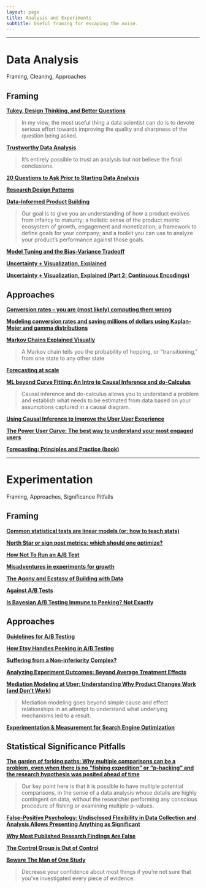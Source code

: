 ```yaml
---
layout: page
title: Analysis and Experiments
subtitle: Useful framing for escaping the noise.
---
```


---

# Data Analysis
Framing, Cleaning, Approaches

## Framing

[**Tukey, Design Thinking, and Better Questions**](https://simplystatistics.org/2019/04/17/tukey-design-thinking-and-better-questions/)

> In my view, the most useful thing a data scientist can do is to devote serious effort towards improving the quality and sharpness of the question being asked.

[**Trustworthy Data Analysis**](https://simplystatistics.org/2018/06/04/trustworthy-data-analysis/)

> It’s entirely possible to trust an analysis but not believe the final conclusions.

[**20 Questions to Ask Prior to Starting Data Analysis**](https://towardsdatascience.com/20-questions-to-ask-prior-to-starting-data-analysis-6ec11d6a504b)

[**Research Design Patterns**](http://pgbovine.net/research-design-patterns.htm)

[**Data-Informed Product Building**](https://medium.com/sequoia-capital/data-informed-product-building-1e509a5c4112)

> Our goal is to give you an understanding of how a product evolves from infancy to maturity; a holistic sense of the product metric ecosystem of growth, engagement and monetization; a framework to define goals for your company; and a toolkit you can use to analyze your product’s performance against those goals.

[**Model Tuning and the Bias-Variance Tradeoff**](http://www.r2d3.us/visual-intro-to-machine-learning-part-2/)

[**Uncertainty + Visualization, Explained**](https://medium.com/multiple-views-visualization-research-explained/uncertainty-visualization-explained-67e7a73f031b)

[**Uncertainty + Visualization, Explained (Part 2: Continuous Encodings)**](https://medium.com/multiple-views-visualization-research-explained/uncertainty-visualization-explained-part-2-continuous-encodings-967a7f7c38d0)

## Approaches

[**Conversion rates – you are (most likely) computing them wrong**](https://erikbern.com/2017/05/23/conversion-rates-you-are-most-likely-computing-them-wrong.html)

[**Modeling conversion rates and saving millions of dollars using Kaplan-Meier and gamma distributions**](https://better.engineering/2019/07/29/modeling-conversion-rates-and-saving-millions-of-dollars-using-kaplan-meier-and-gamma-distributions/)

[**Markov Chains Explained Visually**](http://setosa.io/ev/markov-chains/)

> A Markov chain tells you the probability of hopping, or "transitioning," from one state to any other state

[**Forecasting at scale**](https://peerj.com/preprints/3190/)

[**ML beyond Curve Fitting: An Intro to Causal Inference and do-Calculus**](https://www.inference.vc/untitled/)

> Causal inference and do-calculus allows you to understand a problem and establish what needs to be estimated from data based on your assumptions captured in a causal diagram.

[**Using Causal Inference to Improve the Uber User Experience**](https://eng.uber.com/causal-inference-at-uber/)

[**The Power User Curve: The best way to understand your most engaged users**](https://andrewchen.co/power-user-curve/)

[**Forecasting: Principles and Practice (book)**](https://otexts.com/fpp2/)

---

# Experimentation

Framing, Approaches, Significance Pitfalls

## Framing

[**Common statistical tests are linear models (or: how to teach stats)**](https://lindeloev.github.io/tests-as-linear/)

[**North Star or sign post metrics: which should one optimize?**](https://medium.com/@leapingllamas/north-star-or-sign-post-metrics-which-should-one-optimize-24bcc9c05bfb)

[**How Not To Run an A/B Test**](http://www.evanmiller.org/how-not-to-run-an-ab-test.html)

[**Misadventures in experiments for growth**](http://www.unofficialgoogledatascience.com/2019/04/misadventures-in-experiments-for-growth.html)

[**The Agony and Ecstasy of Building with Data**](https://medium.com/the-year-of-the-looking-glass/the-agony-and-ecstasy-of-building-with-data-56215764d67c)

[**Against A/B Tests**](https://www.locallyoptimistic.com/post/against-ab-tests/)

[**Is Bayesian A/B Testing Immune to Peeking? Not Exactly**](http://varianceexplained.org/r/bayesian-ab-testing/)

## Approaches

[**Guidelines for A/B Testing**](https://hookedondata.org/guidelines-for-ab-testing/)

[**How Etsy Handles Peeking in A/B Testing**](https://codeascraft.com/2018/10/03/how-etsy-handles-peeking-in-a-b-testing/)

[**Suffering from a Non-inferiority Complex?**](https://multithreaded.stitchfix.com/blog/2019/05/06/noninferiority/)

[**Analyzing Experiment Outcomes: Beyond Average Treatment Effects**](https://eng.uber.com/analyzing-experiment-outcomes/)

[**Mediation Modeling at Uber: Understanding Why Product Changes Work (and Don’t Work)**](https://eng.uber.com/mediation-modeling/)

> Mediation modeling goes beyond simple cause and effect relationships in an attempt to understand what underlying mechanisms led to a result.

[**Experimentation & Measurement for Search Engine Optimization**](https://medium.com/airbnb-engineering/experimentation-measurement-for-search-engine-optimization-b64136629760)

## Statistical Significance Pitfalls

[**The garden of forking paths: Why multiple comparisons can be a problem, even when there is no “fishing expedition” or “p-hacking” and the research hypothesis was posited ahead of time**](http://www.stat.columbia.edu/~gelman/research/unpublished/p_hacking.pdf)

> Our key point here is that it is possible to have multiple potential comparisons, in the sense of a data analysis whose details are highly contingent on data, without the researcher performing any conscious procedure of fishing or examining multiple p-values.

[**False-Positive Psychology: Undisclosed Flexibility in Data Collection and Analysis Allows Presenting Anything as Significant**](https://journals.sagepub.com/doi/full/10.1177/0956797611417632?url_ver=Z39.88-2003&rfr_id=ori%3Arid%3Acrossref.org&rfr_dat=cr_pub%3Dpubmed)

[**Why Most Published Research Findings Are False**](https://journals.plos.org/plosmedicine/article?id=10.1371/journal.pmed.0020124)

[**The Control Group is Out of Control**](https://slatestarcodex.com/2014/04/28/the-control-group-is-out-of-control/)

[**Beware The Man of One Study**](https://slatestarcodex.com/2014/12/12/beware-the-man-of-one-study/)

> Decrease your confidence about most things if you’re not sure that you’ve investigated every piece of evidence.
